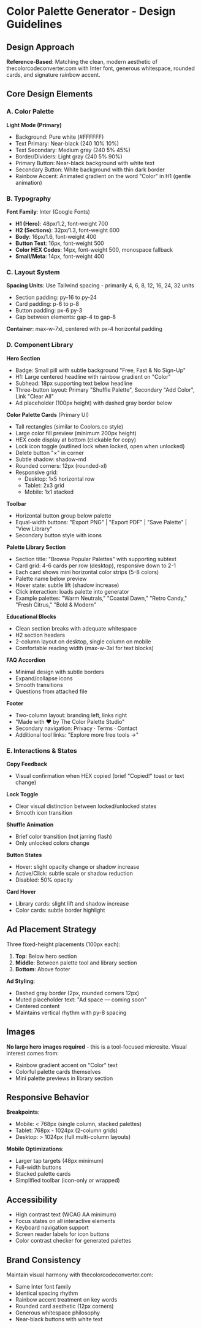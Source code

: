 # Color Palette Generator - Design Guidelines

## Design Approach
**Reference-Based**: Matching the clean, modern aesthetic of thecolorcodeconverter.com with Inter font, generous whitespace, rounded cards, and signature rainbow accent.

## Core Design Elements

### A. Color Palette
**Light Mode (Primary)**
- Background: Pure white (#FFFFFF)
- Text Primary: Near-black (240 10% 10%)
- Text Secondary: Medium gray (240 5% 45%)
- Border/Dividers: Light gray (240 5% 90%)
- Primary Button: Near-black background with white text
- Secondary Button: White background with thin dark border
- Rainbow Accent: Animated gradient on the word "Color" in H1 (gentle animation)

### B. Typography
**Font Family**: Inter (Google Fonts)
- **H1 (Hero)**: 48px/1.2, font-weight 700
- **H2 (Sections)**: 32px/1.3, font-weight 600
- **Body**: 16px/1.6, font-weight 400
- **Button Text**: 16px, font-weight 500
- **Color HEX Codes**: 14px, font-weight 500, monospace fallback
- **Small/Meta**: 14px, font-weight 400

### C. Layout System
**Spacing Units**: Use Tailwind spacing - primarily 4, 6, 8, 12, 16, 24, 32 units
- Section padding: py-16 to py-24
- Card padding: p-6 to p-8
- Button padding: px-6 py-3
- Gap between elements: gap-4 to gap-8

**Container**: max-w-7xl, centered with px-4 horizontal padding

### D. Component Library

**Hero Section**
- Badge: Small pill with subtle background "Free, Fast & No Sign-Up"
- H1: Large centered headline with rainbow gradient on "Color"
- Subhead: 18px supporting text below headline
- Three-button layout: Primary "Shuffle Palette", Secondary "Add Color", Link "Clear All"
- Ad placeholder (100px height) with dashed gray border below

**Color Palette Cards** (Primary UI)
- Tall rectangles (similar to Coolors.co style)
- Large color fill preview (minimum 200px height)
- HEX code display at bottom (clickable for copy)
- Lock icon toggle (outlined lock when locked, open when unlocked)
- Delete button "×" in corner
- Subtle shadow: shadow-md
- Rounded corners: 12px (rounded-xl)
- Responsive grid: 
  - Desktop: 1x5 horizontal row
  - Tablet: 2x3 grid
  - Mobile: 1x1 stacked

**Toolbar**
- Horizontal button group below palette
- Equal-width buttons: "Export PNG" | "Export PDF" | "Save Palette" | "View Library"
- Secondary button style with icons

**Palette Library Section**
- Section title: "Browse Popular Palettes" with supporting subtext
- Card grid: 4-6 cards per row (desktop), responsive down to 2-1
- Each card shows mini horizontal color strips (5-8 colors)
- Palette name below preview
- Hover state: subtle lift (shadow increase)
- Click interaction: loads palette into generator
- Example palettes: "Warm Neutrals," "Coastal Dawn," "Retro Candy," "Fresh Citrus," "Bold & Modern"

**Educational Blocks**
- Clean section breaks with adequate whitespace
- H2 section headers
- 2-column layout on desktop, single column on mobile
- Comfortable reading width (max-w-3xl for text blocks)

**FAQ Accordion**
- Minimal design with subtle borders
- Expand/collapse icons
- Smooth transitions
- Questions from attached file

**Footer**
- Two-column layout: branding left, links right
- "Made with ❤️ by The Color Palette Studio"
- Secondary navigation: Privacy · Terms · Contact
- Additional tool links: "Explore more free tools →"

### E. Interactions & States

**Copy Feedback**
- Visual confirmation when HEX copied (brief "Copied!" toast or text change)

**Lock Toggle**
- Clear visual distinction between locked/unlocked states
- Smooth icon transition

**Shuffle Animation**
- Brief color transition (not jarring flash)
- Only unlocked colors change

**Button States**
- Hover: slight opacity change or shadow increase
- Active/Click: subtle scale or shadow reduction
- Disabled: 50% opacity

**Card Hover**
- Library cards: slight lift and shadow increase
- Color cards: subtle border highlight

## Ad Placement Strategy
Three fixed-height placements (100px each):
1. **Top**: Below hero section
2. **Middle**: Between palette tool and library section
3. **Bottom**: Above footer

**Ad Styling**:
- Dashed gray border (2px, rounded corners 12px)
- Muted placeholder text: "Ad space — coming soon"
- Centered content
- Maintains vertical rhythm with py-8 spacing

## Images
**No large hero images required** - this is a tool-focused microsite. Visual interest comes from:
- Rainbow gradient accent on "Color" text
- Colorful palette cards themselves
- Mini palette previews in library section

## Responsive Behavior
**Breakpoints**:
- Mobile: < 768px (single column, stacked palettes)
- Tablet: 768px - 1024px (2-column grids)
- Desktop: > 1024px (full multi-column layouts)

**Mobile Optimizations**:
- Larger tap targets (48px minimum)
- Full-width buttons
- Stacked palette cards
- Simplified toolbar (icon-only or wrapped)

## Accessibility
- High contrast text (WCAG AA minimum)
- Focus states on all interactive elements
- Keyboard navigation support
- Screen reader labels for icon buttons
- Color contrast checker for generated palettes

## Brand Consistency
Maintain visual harmony with thecolorcodeconverter.com:
- Same Inter font family
- Identical spacing rhythm
- Rainbow accent treatment on key words
- Rounded card aesthetic (12px corners)
- Generous whitespace philosophy
- Near-black buttons with white text